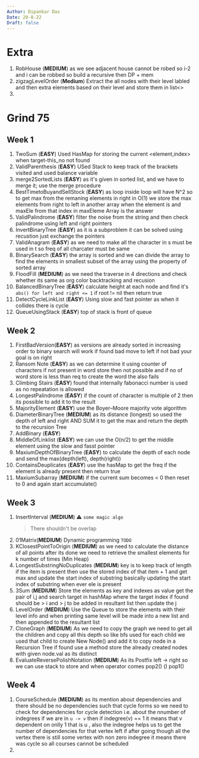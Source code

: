 ```yaml
---
Author: Dipankar Das
Date: 20-8-22
Draft: false
---
```


# Extra

1. RobHouse (**MEDIUM**) as we see adjacent house cannot be robed so i-2 and i can be robbed so build a recursive then DP + mem
2. zigzagLevelOrder (**Medium**) Extract the all nodes with their level labled and then extra elements based on their level and store them in list<>
3. 

# Grind 75

## Week 1

1. TwoSum (**EASY**) Used HasMap for storing the current <element,index> when target-this_no not found
2. ValidParenthesis (**EASY**) USed Stack to keep track of the brackets visited and used balance variable
3. merge2SortedLists (**EASY**) as it's given in sorted list, and we have to merge it; use the merge procedure
4. BestTimetoBuyandSellStock (**EASY**) as loop inside loop will have N^2 so to get max from the remaning elements in right in O(1)
            we store the max elements from right to left in another array when the element is and maxEle from that index in maxEleme Array is the answer
5. ValidPalindrome (**EASY**) filter the noise from the string and then check palindrome using left and right pointers
6. InvertBinaryTree (**EASY**) as it is a subproblem it can be solved using recustion just exchange the pointers
7. ValidAnagram (**EASY**) as we need to make all the character in s must be used in t so freq of all charcater must be same
8. BinarySearch (**EASY**) the array is sorted and we can divide the array to find the elements in smallest subset of the array using the property of sorted array
9. FloodFill (**MEDIUM**) as we need the traverse in 4 directions and check whether its same as org color backtracking and recusion
10. BalancedBinaryTree (**EASY**) calculate height at each node and find it's `abs() for left and right <= 1` if root != nil then return true
11. DetectCycleLinkList (**EASY**) Using slow and fast pointer as when it collides there is cycle
12. QueueUsingStack (**EASY**) top of stack is front of queue

## Week 2

1. FirstBadVersion(**EASY**) as versions are already sorted in increasing order to binary search will work if found bad move to left if not bad your goal is on right
2. Ransom Note (**EASY**) as we can determine it using counter of characters if not present in word store then not possible and if no of word store is less than req to create the word the also fails
3. Climbing Stairs (**EASY**) found that internally fabonacci number is used as no repeatation is allowed
4. LongestPalindrome (**EASY**) if the count of character is multiple of 2 then its possible to add it to the result
5. MajorityElement (**EASY**) use the Boyer–Moore majority vote algorithm
6. DiameterBinaryTree (**MEDIUM**) as its distance (longest) so used the depth of left and right AND SUM it to get the max 
and return the depth to the recursion Tree
7. AddBinary (**EASY**)
8. MiddleOfLinklist (**EASY**) we can use the O(n/2) to get the middle element using the slow and fasst pointer
9. MaxiumDepthOfBinaryTree (**EASY**) to calculate the depth of each node and send the max(depth(left), depth(right))
10. ContainsDeuplicates (**EASY**) use the hasMap to get the freq if the element is already present then return true
11. MaxiumSubarray (**MEDIUM**) if the current sum becomes < 0 then reset to 0 and again start accumulate()

## Week 3

1. InsertInterval (**MEDIUM**) :warning: `some magic algo`
    > There shouldn't be overlap
2. 01Matrix(**MEDIUM**) Dynamic programming `TODO`
3. KClosestPointToOrigin (**MEDIUM**) as we need to calculate the distance of all points after its done we need to retrieve the smallest elements for k number of times (Min Heap)
4. LongestSubstringNoDuplicates (**MEDIUM**) key is to keep track of length if the item is present then use the stored index of that item  + 1 and get max and update the start index of substring
    basically updating the start index of substring when ever ele is present
5. 3Sum (**MEDIUM**) Store the elements as key and indexes as value get the pair of i,j and search target in hashMap 
where the target index if found should be > i and > j to be added in resultant list then update the j
6. LevelOrder (**MEDIUM**) Use the Queue to store the elements with their level info and when printing same level will be made into a new list and then appended to the resultant list
7. CloneGraph (**MEDIUM**) As we need to copy the graph we need to get all the children and copy all this depth so
like bfs used for each child we used that child to create New Node() and add it to copy node in a Recursion Tree
if found use a method store the already created nodes with given node.val as its distinct
8. EvaluateReversePolishNotation (**MEDIUM**) As its Postfix left -> right so we can use stack to store and when operator comes pop2() () pop1()

## Week 4

1. CourseSchedule (**MEDIUM**) as its mention about dependencies and there should be no dependencies such that cycle forms so we need to check for dependencies for cycle detection i.e. about the nnumber of indegrees if we are in `u -> v` then if indegree(v) == 1 it means that v dependent on onlly 1 that is u , also the indegree helps us to get the number of dependencies for that vertex left if after going though all the vertex there is still some vertex with non zero indegree it means there was cycle so all courses cannot be scheduled
2. 
